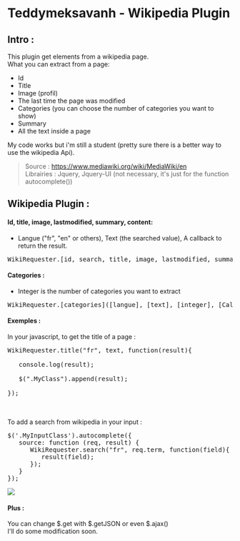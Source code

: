 Teddymeksavanh - Wikipedia Plugin
===========================

Intro : 
-----------------
This plugin get elements from a wikipedia page.<br>
What you can extract from a page:<br>

- Id 
- Title
- Image (profil)
- The last time the page was modified
- Categories (you can choose the number of categories you want to show)
- Summary
- All the text inside a page 

My code works but i'm still a student (pretty sure there is a better way to use the wikipedia Api).

> Source : https://www.mediawiki.org/wiki/MediaWiki/en <br>
> Librairies : Jquery, Jquery-UI (not necessary, it's just for the function autocomplete())

Wikipedia Plugin : 
-----------------
####	Id, title, image, lastmodified, summary, content: 
- Langue ("fr", "en" or others), Text (the searched value), A callback to return the result.
	
<pre>WikiRequester.[id, search, title, image, lastmodified, summary, content]([langue], [text], [Callback]);</pre>
	
####	Categories : 
- Integer is the number of categories you want to extract<br>

<pre>WikiRequester.[categories]([langue], [text], [integer], [Callback]);</pre>
  
####  Exemples :

In your javascript, to get the title of a page :<br>
<pre>WikiRequester.title("fr", text, function(result){<br>
&nbsp;&nbsp;&nbsp;console.log(result);<br>
&nbsp;&nbsp;&nbsp;$(".MyClass").append(result);<br>
});</pre><br>
<br>
To add a search from wikipedia in your input :<br>
<pre>
$('.MyInputClass').autocomplete({
&nbsp;&nbsp;&nbsp;source: function (req, result) {
&nbsp;&nbsp;&nbsp;&nbsp;&nbsp;&nbsp;WikiRequester.search("fr", req.term, function(field){
&nbsp;&nbsp;&nbsp;&nbsp;&nbsp;&nbsp;&nbsp;&nbsp;&nbsp;result(field);
&nbsp;&nbsp;&nbsp;&nbsp;&nbsp;&nbsp;});
&nbsp;&nbsp;&nbsp;}
});
</pre>

<img src="http://image.noelshack.com/fichiers/2016/08/1456319050-capture-d-ecran-2016-02-24-a-14-03-39.png">
  
####  Plus :
You can change $.get with $.getJSON or even $.ajax()<br>
I'll do some modification soon.

